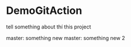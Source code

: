 # DemoGitAction

tell something about thí this project 

master: something new
master: something new 2
